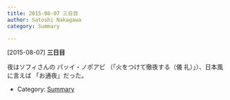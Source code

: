 ```yaml
---
title: 2015-08-07 三日目
author: Satoshi Nakagawa
category: Summary

---
```


[2015-08-07] **三日目** 

 夜はソフィさんの
パッイ・ノポアピ （「火をつけて徹夜する（儀
礼）」）、日本風に言えば
「お通夜」だった。

- Category: [Summary](https://merapano.github.io/categories.html#Summary)


